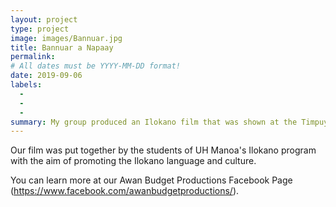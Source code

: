```yaml
---
layout: project
type: project
image: images/Bannuar.jpg
title: Bannuar a Napaay
permalink: 
# All dates must be YYYY-MM-DD format!
date: 2019-09-06
labels:
  - 
  - 
  - 
summary: My group produced an Ilokano film that was shown at the Timpuyog Drama and Song Festival.
---
```

Our film was put together by the students of UH Manoa's Ilokano program with the aim of promoting the Ilokano language and culture. 




You can learn more at our Awan Budget Productions Facebook Page (https://www.facebook.com/awanbudgetproductions/).



